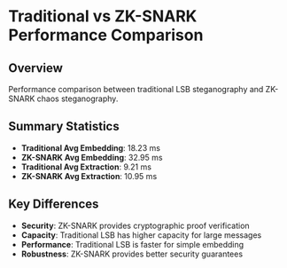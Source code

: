# Traditional vs ZK-SNARK Performance Comparison

## Overview
Performance comparison between traditional LSB steganography and ZK-SNARK chaos steganography.

## Summary Statistics
- **Traditional Avg Embedding**: 18.23 ms
- **ZK-SNARK Avg Embedding**: 32.95 ms
- **Traditional Avg Extraction**: 9.21 ms
- **ZK-SNARK Avg Extraction**: 10.95 ms

## Key Differences
- **Security**: ZK-SNARK provides cryptographic proof verification
- **Capacity**: Traditional LSB has higher capacity for large messages
- **Performance**: Traditional LSB is faster for simple embedding
- **Robustness**: ZK-SNARK provides better security guarantees

